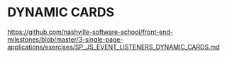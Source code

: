 # DYNAMIC CARDS

https://github.com/nashville-software-school/front-end-milestones/blob/master/3-single-page-applications/exercises/SP_JS_EVENT_LISTENERS_DYNAMIC_CARDS.md
